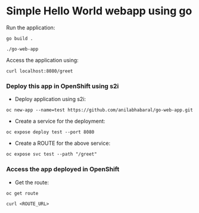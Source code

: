 # Simple Hello World webapp using go

Run the application:
```
go build .
```

```
./go-web-app
```

Access the application using:
```
curl localhost:8080/greet
```

### Deploy this app in OpenShift using s2i
- Deploy application using s2i:
```
oc new-app --name=test https://github.com/anilabhabaral/go-web-app.git
```
- Create a service for the deployment:
```
oc expose deploy test --port 8080
```
- Create a ROUTE for the above service:
```
oc expose svc test --path "/greet"
```

### Access the app deployed in OpenShift
- Get the route:
```
oc get route
```
```
curl <ROUTE_URL>
```
